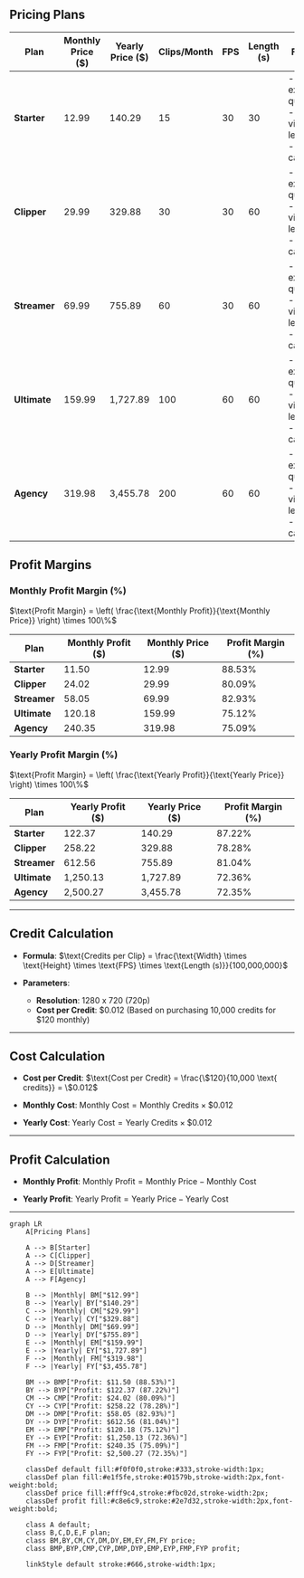 ## Pricing Plans

| **Plan**    | **Monthly Price ($)** | **Yearly Price ($)** | **Clips/Month** | **FPS** | **Length (s)** | **Features**                                                                                             |
| ----------- | --------------------- | -------------------- | --------------- | ------- | -------------- | --------------------------------------------------------------------------------------------------------- |
| **Starter** | 12.99                 | 140.29               | 15              | 30      | 30             | - 30fps export quality<br>- 30s video length<br>- Auto-captioning                                      |
| **Clipper** | 29.99                 | 329.88               | 30              | 30      | 60             | - 30fps export quality<br>- 60s video length<br>- Auto-captioning                                      |
| **Streamer**| 69.99                 | 755.89               | 60              | 30      | 60             | - 30fps export quality<br>- 60s video length<br>- Auto-captioning                                      |
| **Ultimate**| 159.99                | 1,727.89             | 100             | 60      | 60             | - 60fps export quality<br>- 60s video length<br>- Auto-captioning                                      |
| **Agency**  | 319.98                | 3,455.78             | 200             | 60      | 60             | - 60fps export quality<br>- 60s video length<br>- Auto-captioning                                      |

## Profit Margins

### Monthly Profit Margin (%)

$\text{Profit Margin} = \left( \frac{\text{Monthly Profit}}{\text{Monthly Price}} \right) \times 100\%$

| **Plan**    | **Monthly Profit ($)** | **Monthly Price ($)** | **Profit Margin (%)** |
| ----------- | ---------------------- | --------------------- | --------------------- |
| **Starter** | 11.50                  | 12.99                 | 88.53%                |
| **Clipper** | 24.02                  | 29.99                 | 80.09%                |
| **Streamer**| 58.05                  | 69.99                 | 82.93%                |
| **Ultimate**| 120.18                 | 159.99                | 75.12%                |
| **Agency**  | 240.35                 | 319.98                | 75.09%                |

### Yearly Profit Margin (%)

$\text{Profit Margin} = \left( \frac{\text{Yearly Profit}}{\text{Yearly Price}} \right) \times 100\%$

| **Plan**    | **Yearly Profit ($)** | **Yearly Price ($)** | **Profit Margin (%)** |
| ----------- | --------------------- | -------------------- | --------------------- |
| **Starter** | 122.37                | 140.29               | 87.22%                |
| **Clipper** | 258.22                | 329.88               | 78.28%                |
| **Streamer**| 612.56                | 755.89               | 81.04%                |
| **Ultimate**| 1,250.13              | 1,727.89             | 72.36%                |
| **Agency**  | 2,500.27              | 3,455.78             | 72.35%                |

---

## Credit Calculation

- **Formula**:
  $\text{Credits per Clip} = \frac{\text{Width} \times \text{Height} \times \text{FPS} \times \text{Length (s)}}{100,000,000}$

- **Parameters**:
  - **Resolution**: 1280 x 720 (720p)
  - **Cost per Credit**: $0.012 (Based on purchasing 10,000 credits for $120 monthly)

---

## Cost Calculation

- **Cost per Credit**:
  $\text{Cost per Credit} = \frac{\$120}{10,000 \text{ credits}} = \$0.012$

- **Monthly Cost**:
  $\text{Monthly Cost} = \text{Monthly Credits} \times \$0.012$

- **Yearly Cost**:
  $\text{Yearly Cost} = \text{Yearly Credits} \times \$0.012$

---

## Profit Calculation

- **Monthly Profit**:
  $\text{Monthly Profit} = \text{Monthly Price} - \text{Monthly Cost}$

- **Yearly Profit**:
  $\text{Yearly Profit} = \text{Yearly Price} - \text{Yearly Cost}$

---

```mermaid
graph LR
    A[Pricing Plans]

    A --> B[Starter]
    A --> C[Clipper]
    A --> D[Streamer]
    A --> E[Ultimate]
    A --> F[Agency]

    B --> |Monthly| BM["$12.99"]
    B --> |Yearly| BY["$140.29"]
    C --> |Monthly| CM["$29.99"]
    C --> |Yearly| CY["$329.88"]
    D --> |Monthly| DM["$69.99"]
    D --> |Yearly| DY["$755.89"]
    E --> |Monthly| EM["$159.99"]
    E --> |Yearly| EY["$1,727.89"]
    F --> |Monthly| FM["$319.98"]
    F --> |Yearly| FY["$3,455.78"]

    BM --> BMP["Profit: $11.50 (88.53%)"]
    BY --> BYP["Profit: $122.37 (87.22%)"]
    CM --> CMP["Profit: $24.02 (80.09%)"]
    CY --> CYP["Profit: $258.22 (78.28%)"]
    DM --> DMP["Profit: $58.05 (82.93%)"]
    DY --> DYP["Profit: $612.56 (81.04%)"]
    EM --> EMP["Profit: $120.18 (75.12%)"]
    EY --> EYP["Profit: $1,250.13 (72.36%)"]
    FM --> FMP["Profit: $240.35 (75.09%)"]
    FY --> FYP["Profit: $2,500.27 (72.35%)"]

    classDef default fill:#f0f0f0,stroke:#333,stroke-width:1px;
    classDef plan fill:#e1f5fe,stroke:#01579b,stroke-width:2px,font-weight:bold;
    classDef price fill:#fff9c4,stroke:#fbc02d,stroke-width:2px;
    classDef profit fill:#c8e6c9,stroke:#2e7d32,stroke-width:2px,font-weight:bold;
    
    class A default;
    class B,C,D,E,F plan;
    class BM,BY,CM,CY,DM,DY,EM,EY,FM,FY price;
    class BMP,BYP,CMP,CYP,DMP,DYP,EMP,EYP,FMP,FYP profit;

    linkStyle default stroke:#666,stroke-width:1px;
```
